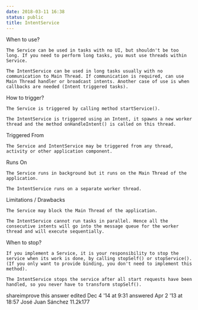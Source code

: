 ```yaml
---
date: 2018-03-11 16:38
status: public
title: IntentService
---
```


When to use?

    The Service can be used in tasks with no UI, but shouldn't be too long. If you need to perform long tasks, you must use threads within Service.

    The IntentService can be used in long tasks usually with no communication to Main Thread. If communication is required, can use Main Thread handler or broadcast intents. Another case of use is when callbacks are needed (Intent triggered tasks).

How to trigger?

    The Service is triggered by calling method startService().

    The IntentService is triggered using an Intent, it spawns a new worker thread and the method onHandleIntent() is called on this thread.

Triggered From

    The Service and IntentService may be triggered from any thread, activity or other application component.

Runs On

    The Service runs in background but it runs on the Main Thread of the application.

    The IntentService runs on a separate worker thread.

Limitations / Drawbacks

    The Service may block the Main Thread of the application.

    The IntentService cannot run tasks in parallel. Hence all the consecutive intents will go into the message queue for the worker thread and will execute sequentially.

When to stop?

    If you implement a Service, it is your responsibility to stop the service when its work is done, by calling stopSelf() or stopService(). (If you only want to provide binding, you don't need to implement this method).

    The IntentService stops the service after all start requests have been handled, so you never have to transform stopSelf().

shareimprove this answer
edited Dec 4 '14 at 9:31
answered Apr 2 '13 at 18:57
José Juan Sánchez
11.2k177

